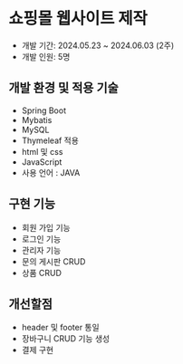 # 쇼핑몰 웹사이트 제작
+ 개발 기간: 2024.05.23 ~ 2024.06.03 (2주)
+ 개발 인원: 5명

## 개발 환경 및 적용 기술
+ Spring Boot
+ Mybatis
+ MySQL
+ Thymeleaf 적용
+ html 및 css
+ JavaScript
+ 사용 언어 : JAVA

## 구현 기능
+ 회원 가입 기능
+ 로그인 기능
+ 관리자 기능
+ 문의 게시판 CRUD
+ 상품 CRUD

## 개선할점
+ header 및 footer 통일
+ 장바구니 CRUD 기능 생성
+ 결제 구현
